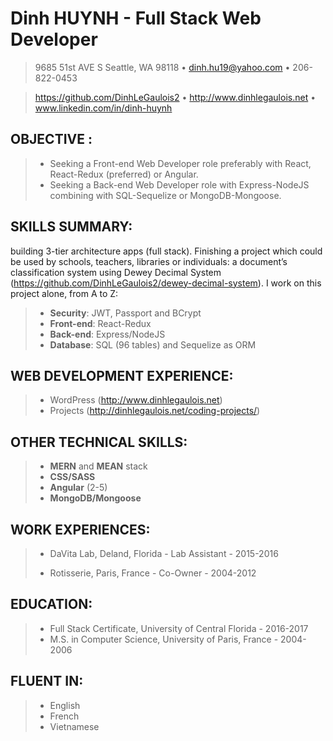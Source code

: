 # Dinh HUYNH - Full Stack Web Developer

> 9685 51st AVE S Seattle, WA 98118 • dinh.hu19@yahoo.com • 206-822-0453

> https://github.com/DinhLeGaulois2 • http://www.dinhlegaulois.net • www.linkedin.com/in/dinh-huynh

## OBJECTIVE : 
> *	Seeking a Front-end Web Developer role preferably with React, React-Redux (preferred) or Angular.
> *	Seeking a Back-end Web Developer role with Express-NodeJS combining with SQL-Sequelize or MongoDB-Mongoose.


## SKILLS SUMMARY: 
building 3-tier architecture apps (full stack). Finishing a project which could be used by schools, teachers, libraries or individuals: a document’s classification system using Dewey Decimal System (https://github.com/DinhLeGaulois2/dewey-decimal-system). I work on this project alone, from A to Z: 
> *	**Security**: JWT, Passport and BCrypt
> *	**Front-end**: React-Redux
> *	**Back-end**: Express/NodeJS
> *	**Database**: SQL (96 tables) and Sequelize as ORM


## WEB DEVELOPMENT EXPERIENCE:
> *	WordPress (http://www.dinhlegaulois.net)
> *	Projects (http://dinhlegaulois.net/coding-projects/)


## OTHER TECHNICAL SKILLS:
> *	**MERN** and **MEAN** stack
> *	**CSS/SASS**
> *	**Angular** (2-5)
> *	**MongoDB/Mongoose**


## WORK EXPERIENCES:
> *	DaVita Lab, Deland, Florida - Lab Assistant - 2015-2016
> 
> *	Rotisserie, Paris, France - Co-Owner - 2004-2012

## EDUCATION:  
> *	Full Stack Certificate, University of Central Florida - 2016-2017
> *	M.S. in Computer Science, University of Paris, France - 2004-2006


## FLUENT IN:
> *	English
> *	French
> *	Vietnamese
